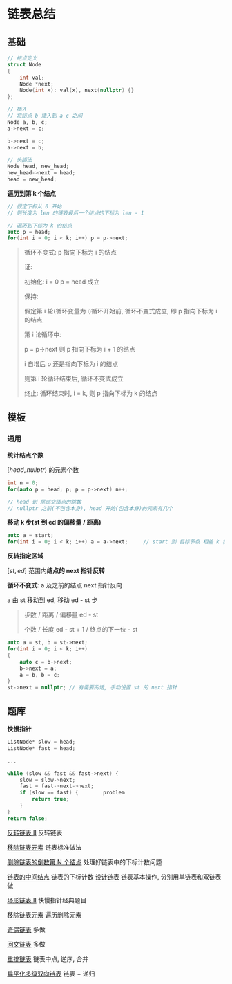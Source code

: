 # 链表总结

## 基础

```C++
// 结点定义
struct Node
{
	int val;
    Node *next;
    Node(int x): val(x), next(nullptr) {}
};

// 插入
// 将结点 b 插入到 a c 之间
Node a, b, c;
a->next = c;

b->next = c;
a->next = b;

// 头插法
Node head, new_head;
new_head->next = head;
head = new_head;
```

**遍历到第 k 个结点**

```C++
// 假定下标从 0 开始
// 则长度为 len 的链表最后一个结点的下标为 len - 1

// 遍历到下标为 k 的结点
auto p = head;
for(int i = 0; i < k; i++) p = p->next;
```

> 循环不变式:  p 指向下标为 i 的结点
>
> 证:
>
> 初始化: i = 0  p = head 成立
>
> 保持: 
>
> 假定第 i 轮(循环变量为 i)循环开始前, 循环不变式成立, 即 p 指向下标为 i 的结点
>
> 第 i 论循环中: 
>
> p = p->next	则 p 指向下标为 i + 1 的结点
>
> i 自增后 p 还是指向下标为 i 的结点
>
> 则第 i 轮循环结束后, 循环不变式成立
>
> 终止: 循环结束时, i = k, 则 p 指向下标为 k 的结点

## 模板

### 通用

**统计结点个数**

$[head, nullptr)$ 的元素个数

```C++
int n = 0;
for(auto p = head; p; p = p->next) n++;		

// head 到 尾部空结点的跳数
// nullptr 之前(不包含本身), head 开始(包含本身)的元素有几个
```

**移动 k 步(st 到 ed 的偏移量 / 距离)**

```C++
auto a = start;
for(int i = 0; i < k; i++) a = a->next;		// start 到 目标节点 相差 k 步
```

**反转指定区域**

$[st, ed]$ 范围内**结点的 next 指针反转**

**循环不变式**: a 及之前的结点 next 指针反向

a 由 st 移动到 ed, 移动 ed - st 步

> 步数 / 距离 / 偏移量      ed - st
>
> 个数 / 长度 					ed - st + 1 / 终点的下一位 - st 

```C++
auto a = st, b = st->next;
for(int i = 0; i < k; i++)		
{
    auto c = b->next;
    b->next = a;
    a = b, b = c;
}
st->next = nullptr;	// 有需要的话, 手动设置 st 的 next 指针
```



## 题库

**快慢指针**

```C++
ListNode* slow = head;
ListNode* fast = head;

...

while (slow && fast && fast->next) {
    slow = slow->next;          
    fast = fast->next->next;   
    if (slow == fast) {        problem
        return true;
    }
}
return false;   
```

[反转链表 II](https://leetcode.cn/problems/reverse-linked-list-ii/)	反转链表

[移除链表元素](https://leetcode-cn.com/problems/remove-linked-list-elements/)	链表标准做法

[删除链表的倒数第 N 个结点](https://leetcode-cn.com/problems/remove-nth-node-from-end-of-list/)	处理好链表中的下标计数问题

[链表的中间结点](https://leetcode-cn.com/problems/middle-of-the-linked-list/)	链表的下标计数
[设计链表](https://leetcode-cn.com/problems/design-linked-list/)	链表基本操作, 分别用单链表和双链表做

[环形链表 II](https://leetcode-cn.com/problems/linked-list-cycle-ii/)	快慢指针经典题目

[移除链表元素](https://leetcode-cn.com/problems/remove-linked-list-elements/)	遍历删除元素

[奇偶链表](https://leetcode-cn.com/problems/odd-even-linked-list/)	多做

[回文链表](https://leetcode-cn.com/problems/palindrome-linked-list/)	多做

[重排链表](https://leetcode.cn/problems/reorder-list/)	链表中点, 逆序, 合并

[扁平化多级双向链表](https://leetcode-cn.com/problems/flatten-a-multilevel-doubly-linked-list/)	链表 + 递归

